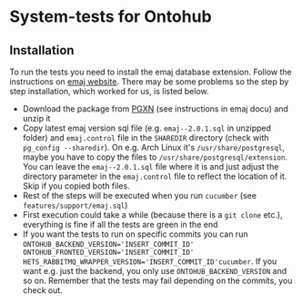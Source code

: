 # System-tests for Ontohub

## Installation

To run the tests you need to install the emaj database extension.
Follow the instructions on [emaj website](http://emaj.readthedocs.io/en/latest/download.html). There may be some problems so the step by step installation, which worked for us, is listed below.

* Download the package from [PGXN](https://pgxn.org/dist/e-maj/) (see instructions in emaj docu) and unzip it
* Copy latest emaj version sql file (e.g. `emaj--2.0.1.sql` in unzipped folder) and `emaj.control` file in the `SHAREDIR` directory (check with `pg_config --sharedir`). On e.g. Arch Linux it's `/usr/share/postgresql`, maybe you have to copy the files to `/usr/share/postgresql/extension`. You can leave the `emaj--2.0.1.sql` file where it is and just adjust the directory parameter in the `emaj.control` file to reflect the location of it. Skip if you copied both files.
* Rest of the steps will be executed when you run `cucumber` (see `features/support/emaj.sql`)
* First execution could take a while (because there is a `git clone` etc.), everything is fine if all the tests are green in the end
* If you want the tests to run on specific commits you can run `ONTOHUB_BACKEND_VERSION='INSERT_COMMIT_ID' ONTOHUB_FRONTED_VERSION='INSERT_COMMIT_ID' HETS_RABBITMQ_WRAPPER_VERSION='INSERT_COMMIT_ID'cucumber`. If you want e.g. just the backend, you only use `ONTOHUB_BACKEND_VERSION` and so on. Remember that the tests may fail depending on the commits, you check out.